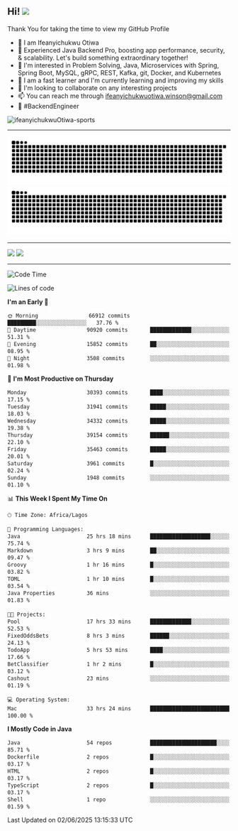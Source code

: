 <!-- BLOG-POST-LIST:START --><!-- BLOG-POST-LIST:END -->

## Hi! <img src="https://media.giphy.com/media/hvRJCLFzcasrR4ia7z/giphy.gif" width="4%"> 

Thank You for taking the time to view my GitHub Profile

- 👋 I am Ifeanyichukwu Otiwa
- 🚀 Experienced Java Backend Pro, boosting app performance, security, & scalability. Let's build something extraordinary together!
- 👀 I'm interested in Problem Solving, Java, Microservices with Spring, Spring Boot, MySQL, gRPC, REST, Kafka, git, Docker, and Kubernetes
- 🌱 I am a fast learner and I'm currently learning and improving my skills
- 💞️ I'm looking to collaborate on any interesting projects
- 📫 You can reach me through ifeanyichukwuotiwa.winson@gmail.com
- 🚀 #BackendEngineer

<p align="left" marginTop="10px"> <img src="https://komarev.com/ghpvc/?username=ifeanyichukwuOtiwa-sports&label=Profile%20views&color=0e75b6&style=for-the-badge" alt="ifeanyichukwuOtiwa-sports" /> </p>

***

<!--🐍📈SNAKEGRAPH / 🌐WEBSITE: https://github.com/Platane/snk -->
![github contribution grid snake animation](https://raw.githubusercontent.com/ifeanyichukwuOtiwa-sports/ifeanyichukwuOtiwa-sports/output/github-contribution-grid-snake-dark.svg#gh-dark-mode-only)![github contribution grid snake animation](https://raw.githubusercontent.com/ifeanyichukwuOtiwa-sports/ifeanyichukwuOtiwa-sports/output/github-contribution-grid-snake.svg#gh-light-mode-only)

***

<p float="left">
  <img float="left" src="https://github-readme-stats.vercel.app/api?username=ifeanyichukwuOtiwa-sports&count_private=true&include_all_commits=true&theme=react&show_icons=true" />
  <img float="right" src="https://github-readme-stats.vercel.app/api/top-langs/?username=ifeanyichukwuOtiwa-sports&layout=compact&show_icons=true&theme=react" /> 
</p>

***



<!--START_SECTION:waka-->
![Code Time](http://img.shields.io/badge/Code%20Time-3%2C765%20hrs%203%20mins-blue)

![Lines of code](https://img.shields.io/badge/From%20Hello%20World%20I%27ve%20Written-50.5%20million%20lines%20of%20code-blue)

**I'm an Early 🐤** 

```text
🌞 Morning                66912 commits       █████████░░░░░░░░░░░░░░░░   37.76 % 
🌆 Daytime                90920 commits       █████████████░░░░░░░░░░░░   51.31 % 
🌃 Evening                15852 commits       ██░░░░░░░░░░░░░░░░░░░░░░░   08.95 % 
🌙 Night                  3508 commits        ░░░░░░░░░░░░░░░░░░░░░░░░░   01.98 % 
```
📅 **I'm Most Productive on Thursday** 

```text
Monday                   30393 commits       ████░░░░░░░░░░░░░░░░░░░░░   17.15 % 
Tuesday                  31941 commits       █████░░░░░░░░░░░░░░░░░░░░   18.03 % 
Wednesday                34332 commits       █████░░░░░░░░░░░░░░░░░░░░   19.38 % 
Thursday                 39154 commits       ██████░░░░░░░░░░░░░░░░░░░   22.10 % 
Friday                   35463 commits       █████░░░░░░░░░░░░░░░░░░░░   20.01 % 
Saturday                 3961 commits        █░░░░░░░░░░░░░░░░░░░░░░░░   02.24 % 
Sunday                   1948 commits        ░░░░░░░░░░░░░░░░░░░░░░░░░   01.10 % 
```


📊 **This Week I Spent My Time On** 

```text
🕑︎ Time Zone: Africa/Lagos

💬 Programming Languages: 
Java                     25 hrs 18 mins      ███████████████████░░░░░░   75.74 % 
Markdown                 3 hrs 9 mins        ██░░░░░░░░░░░░░░░░░░░░░░░   09.47 % 
Groovy                   1 hr 16 mins        █░░░░░░░░░░░░░░░░░░░░░░░░   03.82 % 
TOML                     1 hr 10 mins        █░░░░░░░░░░░░░░░░░░░░░░░░   03.54 % 
Java Properties          36 mins             ░░░░░░░░░░░░░░░░░░░░░░░░░   01.83 % 

🐱‍💻 Projects: 
Pool                     17 hrs 33 mins      █████████████░░░░░░░░░░░░   52.53 % 
FixedOddsBets            8 hrs 3 mins        ██████░░░░░░░░░░░░░░░░░░░   24.13 % 
TodoApp                  5 hrs 53 mins       ████░░░░░░░░░░░░░░░░░░░░░   17.66 % 
BetClassifier            1 hr 2 mins         █░░░░░░░░░░░░░░░░░░░░░░░░   03.12 % 
Cashout                  23 mins             ░░░░░░░░░░░░░░░░░░░░░░░░░   01.19 % 

💻 Operating System: 
Mac                      33 hrs 24 mins      █████████████████████████   100.00 % 
```

**I Mostly Code in Java** 

```text
Java                     54 repos            █████████████████████░░░░   85.71 % 
Dockerfile               2 repos             █░░░░░░░░░░░░░░░░░░░░░░░░   03.17 % 
HTML                     2 repos             █░░░░░░░░░░░░░░░░░░░░░░░░   03.17 % 
TypeScript               2 repos             █░░░░░░░░░░░░░░░░░░░░░░░░   03.17 % 
Shell                    1 repo              ░░░░░░░░░░░░░░░░░░░░░░░░░   01.59 % 
```




 Last Updated on 02/06/2025 13:15:33 UTC
<!--END_SECTION:waka-->

<!--
<p align="center">
![trophy](https://github-profile-trophy.vercel.app/?username=ifeanyichukwuOtiwa-sports&theme=onedark) (https://github.com/ryo-ma/github-profile-trophy)
</p>
-->

<!---
ifeanyi-otiwa/ifeanyi-otiwa is a ✨ special ✨ repository because its `README.md` (this file) appears on your GitHub profile.
You can click the Preview link to take a look at your changes.
--->
